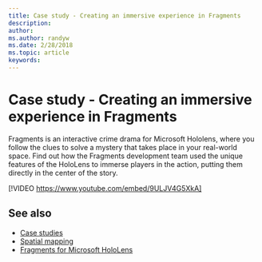 ```yaml
---
title: Case study - Creating an immersive experience in Fragments
description: 
author: 
ms.author: randyw
ms.date: 2/28/2018
ms.topic: article
keywords: 
---
```




# Case study - Creating an immersive experience in Fragments

Fragments is an interactive crime drama for Microsoft Hololens, where you follow the clues to solve a mystery that takes place in your real-world space. Find out how the Fragments development team used the unique features of the HoloLens to immerse players in the action, putting them directly in the center of the story.

[!VIDEO https://www.youtube.com/embed/9ULJV4G5XkA]

## See also
* [Case studies](category/case-studies.md)
* [Spatial mapping](spatial-mapping.md)
* [Fragments for Microsoft HoloLens](https://www.microsoft.com/microsoft-hololens/en-us/apps/Fragments)